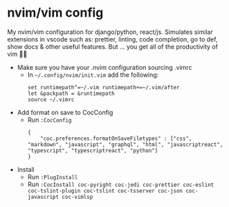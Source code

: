 # nvim/vim config

My nvim/vim configuration for django/python, react/js. Simulates similar extensions in vscode such as: prettier, linting, code completion, go to def, show docs & other useful features. But ... you get all of the productivity of vim 🥷🏽

- Make sure you have your .nvim configuration sourcing .vimrc
    - In `~/.config/nvim/init.vim` add the following:
        ```
        set runtimepath^=~/.vim runtimepath+=~/.vim/after
        let &packpath = &runtimepath
        source ~/.vimrc
        ```
- Add format on save to CocConfig
    - Run `:CocConfig`
        ```
        {
            "coc.preferences.formatOnSaveFiletypes" : ["css", "markdown", "javascript", "graphql", "html", "javascriptreact", "typescript", "typescriptreact", "python"]
        }
        ```
- Install
    - Run `:PlugInstall`
    - Run `:CocInstall coc-pyright coc-jedi coc-prettier coc-eslint coc-tslint-plugin coc-tslint coc-tsserver coc-json coc-javascript coc-vimlsp`
